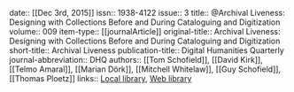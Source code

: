 date:: [[Dec 3rd, 2015]]
issn:: 1938-4122
issue:: 3
title:: @Archival Liveness: Designing with Collections Before and During Cataloguing and Digitization
volume:: 009
item-type:: [[journalArticle]]
original-title:: Archival Liveness: Designing with Collections Before and During Cataloguing and Digitization
short-title:: Archival Liveness
publication-title:: Digital Humanities Quarterly
journal-abbreviation:: DHQ
authors:: [[Tom Schofield]], [[David Kirk]], [[Telmo Amaral]], [[Marian Dörk]], [[Mitchell Whitelaw]], [[Guy Schofield]], [[Thomas Ploetz]]
links:: [Local library](zotero://select/groups/2386895/items/DT272WWB), [Web library](https://www.zotero.org/groups/2386895/items/DT272WWB)
